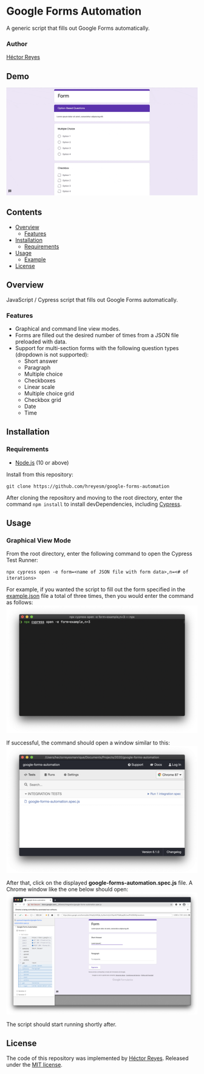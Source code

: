 # Google Forms Automation
A generic script that fills out Google Forms automatically.

### Author
[Héctor Reyes](https://github.com/hreyesm)

## Demo
![](./img/demo.gif)

## Contents
* [Overview](#overview)
  * [Features](#features)
* [Installation](#installation)
  * [Requirements](#requirements)
* [Usage](#usage)
  * [Example](#example)
* [License](#license)

## Overview
JavaScript / Cypress script that fills out Google Forms automatically.

### Features
* Graphical and command line view modes.
* Forms are filled out the desired number of times from a JSON file preloaded with data.
* Support for multi-section forms with the following question types (dropdown is not supported):
  * Short answer
  * Paragraph
  * Multiple choice
  * Checkboxes
  * Linear scale
  * Multiple choice grid
  * Checkbox grid
  * Date
  * Time
 
## Installation

### Requirements
* [Node.js](https://nodejs.org/en/) (10 or above)

Install from this repository:
```
git clone https://github.com/hreyesm/google-forms-automation
```

After cloning the repository and moving to the root directory, enter the command `npm install` to install devDependencies, including [Cypress](https://www.cypress.io/).

## Usage

### Graphical View Mode
From the root directory, enter the following command to open the Cypress Test Runner:
```
npx cypress open -e form=<name of JSON file with form data>,n=<# of iterations>
```
For example, if you wanted the script to fill out the form specified in the [example.json](./cypress/fixtures/example.json) file a total of three times, then you would enter the command as follows:
![](./img/open.jpg)

If successful, the command should open a window similar to this:
![](./img/test-runner.jpg)

After that, click on the displayed **google-forms-automation.spec.js** file. A Chrome window like the one below should open:
![](./img/chrome.jpg)

The script should start running shortly after.

## License
The code of this repository was implemented by [Héctor Reyes](https://github.com/hreyesm). Released under the [MIT license](./LICENSE).
